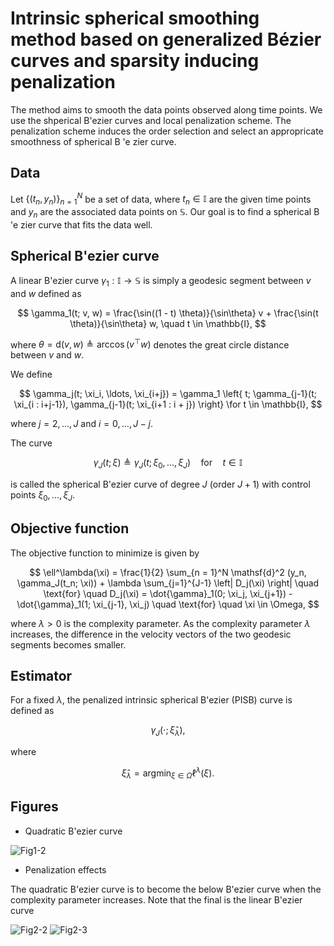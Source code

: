 # Intrinsic spherical smoothing method based on generalized Bézier curves and sparsity inducing penalization
The method aims to smooth the data points observed along time points.
We use the shperical B\'ezier curves and local penalization scheme.
The penalization scheme induces the order selection and select an appropricate smoothness of spherical B \'e zier curve.

## Data

Let $\{ (t_n, y_n) \}_{n=1}^N$ be a set of data, 
where $t_n \in \mathbb{I}$ are the given time points 
and $y_n$ are the associated data points on $\mathbb{S}$. 
Our goal is to find a spherical B \'e zier curve that fits the data well.

## Spherical B\'ezier curve

A linear B\'ezier curve $\gamma_1: \mathbb{I} \to \mathbb{S}$ is simply a geodesic segment between $v$ and $w$ defined as

$$
\gamma_1(t; v, w) 
= \frac{\sin((1 - t) \theta)}{\sin\theta} v + \frac{\sin(t \theta)}{\sin\theta} w,
\quad t \in \mathbb{I},
$$

where $\theta = \mathsf{d}(v, w) \triangleq \arccos(v^\top w)$ denotes the great circle distance between $v$ and $w$.

We define

$$
\gamma_j(t; \xi_i, \ldots, \xi_{i+j}) =
\gamma_1 \left{ t; \gamma_{j-1}(t; \xi_{i : i+j-1}), \gamma_{j-1}(t; \xi_{i+1 : i + j}) \right} \for t \in \mathbb{I},
$$

where $j = 2, \ldots, J$ and $i = 0,\ldots, J - j$. 

The curve 

$$
\gamma_J (t; \xi) \triangleq \gamma_J(t; \xi_0, \ldots, \xi_J) \quad \text{for} \quad t \in \mathbb{I}
$$

is called the spherical B\'ezier curve of degree $J$ (order $J+1$) with control points $\xi_0, \ldots, \xi_J$.

## Objective function

The objective function to minimize is given by

$$
\ell^\lambda(\xi) = 
\frac{1}{2} \sum_{n = 1}^N \mathsf{d}^2 (y_n, \gamma_J(t_n; \xi)) + \lambda \sum_{j=1}^{J-1} \left| D_j(\xi) \right| \quad \text{for} \quad D_j(\xi) = \dot{\gamma}_1(0; \xi_j, \xi_{j+1}) - \dot{\gamma}_1(1; \xi_{j-1}, \xi_j) \quad \text{for} \quad \xi \in \Omega,
$$

where $\lambda > 0$ is the complexity parameter.
As the complexity parameter $\lambda$ increases, the difference in the velocity vectors of the two geodesic segments becomes smaller.

## Estimator 
For a fixed $\lambda$, the penalized intrinsic spherical B\'ezier (PISB) curve is defined as

$$
\gamma_J (\cdot; \hat{\xi}_\lambda),
$$

where

$$
\hat{\xi}_\lambda = \text{argmin}_{\xi \in \Omega} \ell^\lambda(\xi). 
$$

## Figures
- Quadratic B\'ezier curve

![Fig1-2](https://user-images.githubusercontent.com/84615460/224720400-3556ce28-5948-461f-8875-a30ce0112cca.png)

- Penalization effects

The quadratic B\'ezier curve is to become the below B\'ezier curve when the complexity parameter increases.
Note that the final is the linear B\'ezier curve

![Fig2-2](https://user-images.githubusercontent.com/84615460/224721235-3e4a890b-2d66-4be6-a8ad-05a97794a37d.png)
![Fig2-3](https://user-images.githubusercontent.com/84615460/224721284-3d43f64f-b01b-4857-a544-d10abda48cf9.png)


